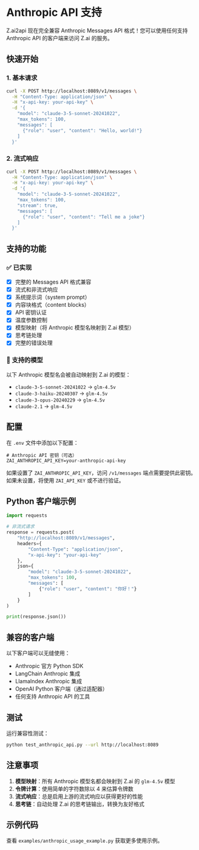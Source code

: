 # Anthropic API 支持

Z.ai2api 现在完全兼容 Anthropic Messages API 格式！您可以使用任何支持 Anthropic API 的客户端来访问 Z.ai 的服务。

## 快速开始

### 1. 基本请求

```bash
curl -X POST http://localhost:8089/v1/messages \
  -H "Content-Type: application/json" \
  -H "x-api-key: your-api-key" \
  -d '{
    "model": "claude-3-5-sonnet-20241022",
    "max_tokens": 100,
    "messages": [
      {"role": "user", "content": "Hello, world!"}
    ]
  }'
```

### 2. 流式响应

```bash
curl -X POST http://localhost:8089/v1/messages \
  -H "Content-Type: application/json" \
  -H "x-api-key: your-api-key" \
  -d '{
    "model": "claude-3-5-sonnet-20241022",
    "max_tokens": 100,
    "stream": true,
    "messages": [
      {"role": "user", "content": "Tell me a joke"}
    ]
  }'
```

## 支持的功能

### ✅ 已实现

- [x] 完整的 Messages API 格式兼容
- [x] 流式和非流式响应
- [x] 系统提示词（system prompt）
- [x] 内容块格式（content blocks）
- [x] API 密钥认证
- [x] 温度参数控制
- [x] 模型映射（将 Anthropic 模型名映射到 Z.ai 模型）
- [x] 思考链处理
- [x] 完整的错误处理

### 🔄 支持的模型

以下 Anthropic 模型名会被自动映射到 Z.ai 的模型：

- `claude-3-5-sonnet-20241022` → `glm-4.5v`
- `claude-3-haiku-20240307` → `glm-4.5v`
- `claude-3-opus-20240229` → `glm-4.5v`
- `claude-2.1` → `glm-4.5v`

## 配置

在 `.env` 文件中添加以下配置：

```env
# Anthropic API 密钥（可选）
ZAI_ANTHROPIC_API_KEY=your-anthropic-api-key
```

如果设置了 `ZAI_ANTHROPIC_API_KEY`，访问 `/v1/messages` 端点需要提供此密钥。如果未设置，将使用 `ZAI_API_KEY` 或不进行验证。

## Python 客户端示例

```python
import requests

# 非流式请求
response = requests.post(
    "http://localhost:8089/v1/messages",
    headers={
        "Content-Type": "application/json",
        "x-api-key": "your-api-key"
    },
    json={
        "model": "claude-3-5-sonnet-20241022",
        "max_tokens": 100,
        "messages": [
            {"role": "user", "content": "你好！"}
        ]
    }
)

print(response.json())
```

## 兼容的客户端

以下客户端可以无缝使用：

- Anthropic 官方 Python SDK
- LangChain Anthropic 集成
- LlamaIndex Anthropic 集成
- OpenAI Python 客户端（通过适配器）
- 任何支持 Anthropic API 的工具

## 测试

运行兼容性测试：

```bash
python test_anthropic_api.py --url http://localhost:8089
```

## 注意事项

1. **模型映射**：所有 Anthropic 模型名都会映射到 Z.ai 的 `glm-4.5v` 模型
2. **令牌计算**：使用简单的字符数除以 4 来估算令牌数
3. **流式响应**：总是启用上游的流式响应以获得更好的性能
4. **思考链**：自动处理 Z.ai 的思考链输出，转换为友好格式

## 示例代码

查看 `examples/anthropic_usage_example.py` 获取更多使用示例。